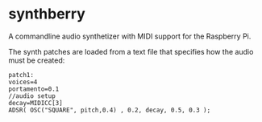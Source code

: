 # synthberry
A commandline audio synthetizer with MIDI support for the Raspberry Pi.

The synth patches are loaded from a text file that specifies how the audio must be created:

```
patch1:
voices=4
portamento=0.1
//audio setup
decay=MIDICC[3]
ADSR( OSC("SQUARE", pitch,0.4) , 0.2, decay, 0.5, 0.3 );
```


